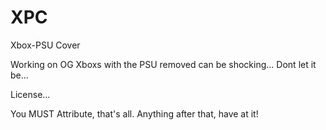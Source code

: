 # XPC
Xbox-PSU Cover

Working on OG Xboxs with the PSU removed can be shocking... Dont let it be... 

License...

You MUST Attribute, that's all. Anything after that, have at it! 

